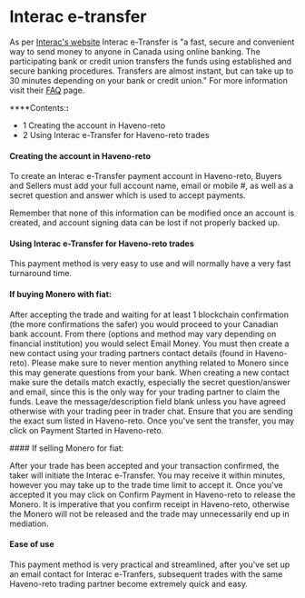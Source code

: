 # Interac e-transfer
 
As per [Interac's website](https://www.interac.ca/en/) Interac e-Transfer is "a fast, secure and convenient way to send money to anyone in Canada using online banking. The participating bank or credit union transfers the funds using established and secure banking procedures. Transfers are almost instant, but can take up to 30 minutes depending on your bank or credit union." For more information visit their [FAQ](https://www.interac.ca/en/consumers/support/faq-consumers/#) page.

****Contents:**:**
- 1 Creating the account in Haveno-reto
- 2 Using Interac e-Transfer for Haveno-reto trades

#### Creating the account in Haveno-reto

To create an Interac e-Transfer payment account in Haveno-reto, Buyers and Sellers must add your full account name, email or mobile #, as well as a secret question and answer which is used to accept payments.

Remember that none of this information can be modified once an account is created, and account signing data can be lost if not properly backed up.

#### Using Interac e-Transfer for Haveno-reto trades

This payment method is very easy to use and will normally have a very fast turnaround time.

#### If buying Monero with fiat:

After accepting the trade and waiting for at least 1 blockchain confirmation (the more confirmations the safer) you would proceed to your Canadian bank account. From there (options and method may vary depending on financial institution) you would select Email Money. You must then create a new contact using your trading partners contact details (found in Haveno-reto). Please make sure to never mention anything related to Monero since this may generate questions from your bank. When creating a new contact make sure the details match exactly, especially the secret question/answer and email, since this is the only way for your trading partner to claim the funds. Leave the message/description field blank unless you have agreed otherwise with your trading peer in trader chat. Ensure that you are sending the exact sum listed in Haveno-reto. Once you've sent the transfer, you may click on Payment Started in Haveno-reto.

#### If selling Monero for fiat:

After your trade has been accepted and your transaction confirmed, the taker will initiate the Interac e-Transfer. You may receive it within minutes, however you may take up to the trade time limit to accept it. Once you've accepted it you may click on Confirm Payment in Haveno-reto to release the Monero. It is imperative that you confirm receipt in Haveno-reto, otherwise the Monero will not be released and the trade may unnecessarily end up in mediation.

#### Ease of use

This payment method is very practical and streamlined, after you've set up an email contact for Interac e-Tranfers, subsequent trades with the same Haveno-reto trading partner become extremely quick and easy. 
